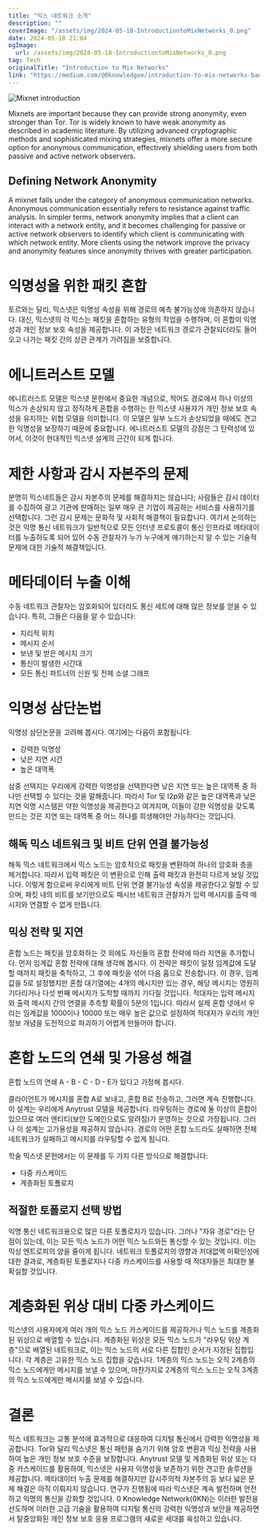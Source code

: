 ```yaml
---
title: "믹스 네트워크 소개"
description: ""
coverImage: "/assets/img/2024-05-18-IntroductiontoMixNetworks_0.png"
date: 2024-05-18 21:04
ogImage:
  url: /assets/img/2024-05-18-IntroductiontoMixNetworks_0.png
tag: Tech
originalTitle: "Introduction to Mix Networks"
link: "https://medium.com/@0knowledgee/introduction-to-mix-networks-bad2f6f61044"
---
```


![Mixnet introduction](/assets/img/2024-05-18-IntroductiontoMixNetworks_0.png)

Mixnets are important because they can provide strong anonymity, even stronger than Tor. Tor is widely known to have weak anonymity as described in academic literature. By utilizing advanced cryptographic methods and sophisticated mixing strategies, mixnets offer a more secure option for anonymous communication, effectively shielding users from both passive and active network observers.

## Defining Network Anonymity

A mixnet falls under the category of anonymous communication networks. Anonymous communication essentially refers to resistance against traffic analysis. In simpler terms, network anonymity implies that a client can interact with a network entity, and it becomes challenging for passive or active network observers to identify which client is communicating with which network entity. More clients using the network improve the privacy and anonymity features since anonymity thrives with greater participation.

<div class="content-ad"></div>

# 익명성을 위한 패킷 혼합

토르와는 달리, 믹스넷은 익명성 속성을 위해 경로의 예측 불가능성에 의존하지 않습니다. 대신, 믹스넷의 각 믹스는 패킷을 혼합하는 유형의 작업을 수행하며, 이 혼합이 익명성과 개인 정보 보호 속성을 제공합니다. 이 과정은 네트워크 경로가 관찰되더라도 들어오고 나가는 패킷 간의 상관 관계가 가려짐을 보증합니다.

# 에니트러스트 모델

에니트러스트 모델은 믹스넷 문헌에서 중요한 개념으로, 적어도 경로에서 하나 이상의 믹스가 손상되지 않고 정직하게 혼합을 수행하는 한 믹스넷 사용자가 개인 정보 보호 속성을 유지하는 위협 모델을 의미합니다. 이 모델은 일부 노드가 손상되었을 때에도 견고한 익명성을 보장하기 때문에 중요합니다. 에니트러스트 모델의 강점은 그 탄력성에 있어서, 이것이 현대적인 믹스넷 설계의 근간이 되게 합니다.

<div class="content-ad"></div>

# 제한 사항과 감시 자본주의 문제

분명히 믹스네트들은 감시 자본주의 문제를 해결하지는 않습니다; 사람들은 감시 데이터를 수집하여 광고 기관에 판매하는 일부 매우 큰 기업이 제공하는 서비스를 사용하기를 선택합니다. 그런 감시 문제는 문화적 및 사회적 해결책이 필요합니다. 여기서 논의하는 것은 익명 통신 네트워크가 일반적으로 모든 인터넷 프로토콜이 통신 인프라로 메타데이터를 누출하도록 되어 있어 수동 관찰자가 누가 누구에게 얘기하는지 알 수 있는 기술적 문제에 대한 기술적 해결책입니다.

# 메타데이터 누출 이해

수동 네트워크 관찰자는 암호화되어 있더라도 통신 세트에 대해 많은 정보를 얻을 수 있습니다. 특히, 그들은 다음을 알 수 있습니다:

<div class="content-ad"></div>

- 지리적 위치
- 메시지 순서
- 보낸 및 받은 메시지 크기
- 통신이 발생한 시간대
- 모든 통신 파트너의 신원 및 전체 소셜 그래프

# 익명성 삼단논법

익명성 삼단논문을 고려해 봅시다. 여기에는 다음이 포함됩니다:

- 강력한 익명성
- 낮은 지연 시간
- 높은 대역폭

<div class="content-ad"></div>

삼중 선택지는 우리에게 강력한 익명성을 선택한다면 낮은 지연 또는 높은 대역폭 중 하나만 선택할 수 있다는 것을 말해줍니다. 따라서 Tor 및 I2p와 같은 높은 대역폭과 낮은 지연 익명 시스템은 약한 익명성을 제공한다고 여겨지며, 이들이 강한 익명성을 갖도록 만드는 것은 지연 또는 대역폭 중 어느 하나를 희생해야만 가능하다는 것입니다.

## 해독 믹스 네트워크 및 비트 단위 연결 불가능성

해독 믹스 네트워크에서 믹스 노드는 암호적으로 패킷을 변환하여 하나의 암호화 층을 제거합니다. 따라서 입력 패킷은 이 변환으로 인해 출력 패킷과 완전히 다르게 보일 것입니다. 이렇게 함으로써 우리에게 비트 단위 연결 불가능성 속성을 제공한다고 말할 수 있으며, 패킷 내의 비트를 보기만으로도 패시브 네트워크 관찰자가 입력 메시지를 출력 메시지와 연결할 수 없게 만듭니다.

## 믹싱 전략 및 지연

<div class="content-ad"></div>

혼합 노드는 패킷을 암호화하는 것 외에도 자신들의 혼합 전략에 따라 지연을 추가합니다. 먼저 임계값 혼합 전략에 대해 생각해 봅시다. 이 전략은 패킷이 일정 임계값에 도달할 때까지 패킷을 축적하고, 그 후에 패킷을 섞어 다음 홉으로 전송합니다. 이 경우, 임계값을 5로 설정했지만 혼합 대기열에는 4개의 메시지만 있는 경우, 해당 메시지는 영원히 기다리거나 다섯 번째 메시지가 도착할 때까지 기다릴 것입니다. 적대자는 입력 메시지와 출력 메시지 간의 연결을 추측할 확률이 5분의 1입니다. 따라서 실제 혼합 넷에서 우리는 임계값을 1000이나 10000 또는 매우 높은 값으로 설정하여 적대자가 우리의 개인 정보 개념을 도전적으로 파괴하기 어렵게 만들어야 합니다.

# 혼합 노드의 연쇄 및 가용성 해결

혼합 노드의 연쇄 A - B - C - D - E가 있다고 가정해 봅시다.

클라이언트가 메시지를 혼합 A로 보내고, 혼합 B로 전송하고, 그러면 계속 진행합니다. 이 설계는 우리에게 Anytrust 모델을 제공합니다. 라우팅하는 경로에 둘 이상의 혼합이 있으므로 여러 엔티티(보안 도메인으로도 알려짐)가 운영하는 것으로 가정됩니다. 그러나 이 설계는 고가용성을 제공하지 않습니다. 경로의 어떤 혼합 노드라도 실패하면 전체 네트워크가 실패하고 메시지를 라우팅할 수 없게 됩니다.

<div class="content-ad"></div>

학술 믹스넷 문헌에서는 이 문제를 두 가지 다른 방식으로 해결합니다:

- 다중 카스케이드
- 계층화된 토폴로지

## 적절한 토폴로지 선택 방법

익명 통신 네트워크용으로 많은 다른 토폴로지가 있습니다. 그러나 "자유 경로"라는 단점이 있는데, 이는 모든 믹스 노드가 어떤 믹스 노드와든 통신할 수 있는 것입니다. 이는 믹싱 엔트로피의 양을 줄이게 됩니다. 네트워크 토폴로지의 영향과 저대없액 미확인성에 대한 결과로, 계층화된 토폴로지나 다중 카스케이드를 사용할 때 적대자들은 최대한 불확실할 것입니다.

<div class="content-ad"></div>

# 계층화된 위상 대비 다중 카스케이드

믹스넷의 사용자에게 여러 개의 믹스 노드 카스케이드를 제공하거나 믹스 노드를 계층화된 위상으로 배열할 수 있습니다. 계층화된 위상은 모든 믹스 노드가 "라우팅 위상 계층"으로 배열된 네트워크로, 이는 믹스 노드의 서로 다른 집합인 순서가 지정된 집합입니다. 각 계층은 고유한 믹스 노드 집합을 갖습니다. 1계층의 믹스 노드는 오직 2계층의 믹스 노드에게만 메시지를 보낼 수 있으며, 마찬가지로 2계층의 믹스 노드는 오직 3계층의 믹스 노드에게만 메시지를 보낼 수 있습니다.

# 결론

믹스 네트워크는 교통 분석에 효과적으로 대응하여 디지털 통신에서 강력한 익명성을 제공합니다. Tor와 달리 믹스넷은 통신 패턴을 숨기기 위해 암호 변환과 믹싱 전략을 사용하여 높은 개인 정보 보호 수준을 보장합니다. Anytrust 모델 및 계층화된 위상 또는 다중 카스케이드를 활용하여, 믹스넷은 사용자 익명성을 보존하기 위한 견고한 솔루션을 제공합니다. 메타데이터 누출 문제를 해결하지만 감시주의적 자본주의 등 보다 넓은 문제 해결은 아직 이뤄지지 않습니다. 연구가 진행됨에 따라 믹스넷은 계속 발전하며 안전하고 익명의 통신을 강화할 것입니다. 0 Knowledge Network(0KN)는 이러한 발전을 선도하며 이러한 고급 기술을 활용하여 디지털 통신의 강력한 익명성과 보안을 제공하면서 탈중앙화된 개인 정보 보호 응용 프로그램의 새로운 세대를 육성하고 있습니다.
